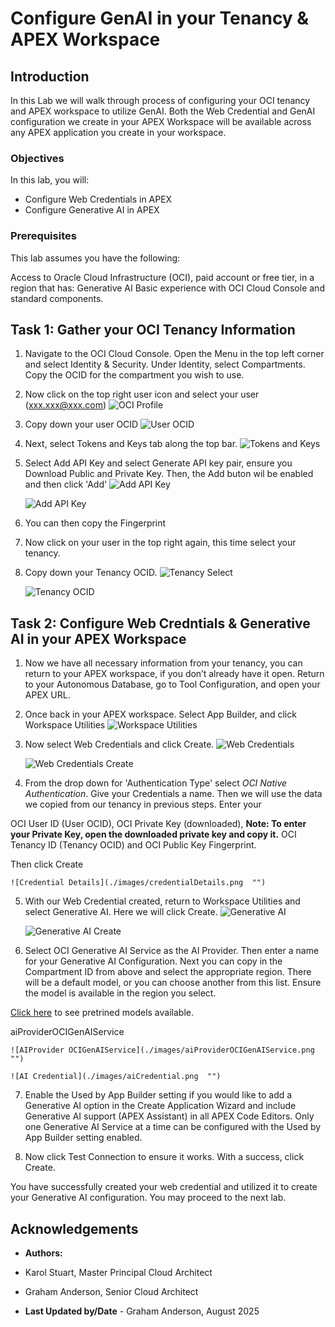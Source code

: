 # Configure GenAI in your Tenancy & APEX Workspace

## Introduction

In this Lab we will walk through process of configuring your OCI tenancy and APEX workspace to utilize GenAI. Both the Web Credential and GenAI configuration we create in your APEX Workspace will be available across any APEX application you create in your workspace. 


### Objectives

In this lab, you will:
* Configure Web Credentials in APEX
* Configure Generative AI in APEX

### Prerequisites

This lab assumes you have the following:

Access to Oracle Cloud Infrastructure (OCI), paid account or free tier, in a region that has:
Generative AI
Basic experience with OCI Cloud Console and standard components.

## Task 1: Gather your OCI Tenancy Information

1. Navigate to the OCI Cloud Console. Open the Menu in the top left corner and select Identity & Security. Under Identity, select Compartments. Copy the OCID for the compartment you wish to use. 

2. Now click on the top right user icon and select your user (xxx.xxx@xxx.com)
    ![OCI Profile](./images/ociProfile.png  "")

3. Copy down your user OCID
    ![User OCID](./images/userOCID.png  "")

4. Next, select Tokens and Keys tab along the top bar.
    ![Tokens and Keys](./images/tokensAndKeys.png  "")

5. Select Add API Key and select Generate API key pair, ensure you Download Public and Private Key. Then, the Add buton wil be enabled and then click 'Add'
    ![Add API Key](./images/addAPIKey.png  "")

    ![Add API Key](./images/downloadAPIKey.png  "")

6. You can then copy the Fingerprint 

7. Now click on your user in the top right again, this time select your tenancy. 

8. Copy down your Tenancy OCID.
    ![Tenancy Select](./images/tenancy.png  "")

    ![Tenancy OCID](./images/tenancyOCID.png  "")

## Task 2: Configure Web Credntials & Generative AI in your APEX Workspace

1. Now we have all necessary information from your tenancy, you can return to your APEX workspace, if you don’t already have it open. Return to your Autonomous Database, go to Tool Configuration, and open your APEX URL. 

2. Once back in your APEX workspace. Select App Builder, and click Workspace Utilities
    ![Workspace Utilities](./images/workspaceUtilities.png  "")

3. Now select Web Credentials and click Create.
    ![Web Credentials](./images/webCredentials.png  "")

    ![Web Credentials Create](./images/webcredentialsCreate.png  "")

4. From the drop down for 'Authentication Type' select *OCI Native Authentication*. Give your Credentials a name. Then we will use the data we copied from our tenancy in previous steps. Enter your

OCI User ID (User OCID), 
OCI Private Key (downloaded), 
**Note: To enter your Private Key, open the downloaded private key and copy it.**
OCI Tenancy ID (Tenancy OCID) and 
OCI Public Key Fingerprint. 


Then click Create

    ![Credential Details](./images/credentialDetails.png  "")

5. With our Web Credential created, return to Workspace Utilities and select Generative AI. Here we will click Create.
    ![Generative AI](./images/generativeAI.png  "")

    ![Generative AI Create](./images/generativeAICreate.png  "")

6. Select OCI Generative AI Service as the AI Provider. Then enter a name for your Generative AI Configuration. Next you can copy in the Compartment ID from above and select the appropriate region. There will be a default model, or you can choose another from this list. Ensure the model is available in the region you select.

[Click here](https://docs.oracle.com/en-us/iaas/Content/generative-ai/pretrained-models.htm) to see pretrined models available.

aiProviderOCIGenAIService

    ![AIProvider OCIGenAIService](./images/aiProviderOCIGenAIService.png  "")

    ![AI Credential](./images/aiCredential.png  "")

7. Enable the Used by App Builder setting if you would like to add a Generative AI option in the Create Application Wizard and include Generative AI support (APEX Assistant) in all APEX Code Editors. Only one Generative AI Service at a time can be configured with the Used by App Builder setting enabled. 

8. Now click Test Connection to ensure it works. With a success, click Create.

You have successfully created your web credential and utilized it to create your Generative AI configuration. You may proceed to the next lab.

## Acknowledgements

* **Authors:**
* Karol Stuart, Master Principal Cloud Architect 
* Graham Anderson, Senior Cloud Architect 

* **Last Updated by/Date** - Graham Anderson, August 2025